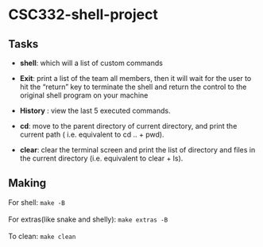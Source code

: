 # CSC332-shell-project
## Tasks
- **shell**: which will a list of custom commands
- **Exit**: print a list of the team all members, then it will wait for the user to hit the “return” key to
terminate the shell and return the control to the original shell program on your machine
- **History** : view the last 5 executed commands.
- **cd**: move to the parent directory of current directory, and print the current path ( i.e. equivalent
to cd .. + pwd).

- **clear**: clear the terminal screen and print the list of directory and files in the current directory
(i.e. equivalent to clear + ls).

## Making
For shell:
```make -B```<br/><br/>
For extras(like snake and shelly):
```make extras -B```<br/><br/>
To clean:
```make clean```<br/><br/>
